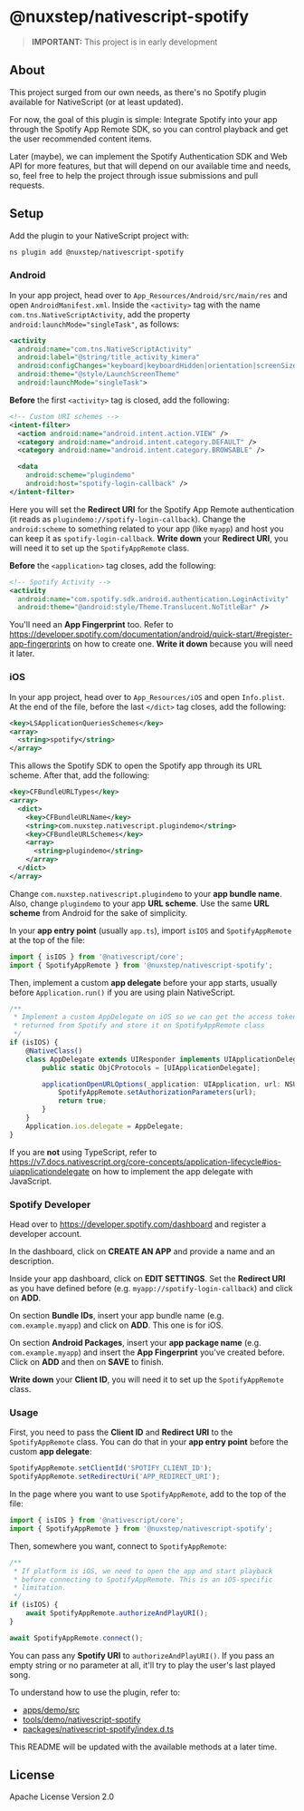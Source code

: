 # @nuxstep/nativescript-spotify

> **IMPORTANT:** This project is in early development

## About

This project surged from our own needs, as there's no Spotify plugin available for NativeScript (or at least updated).

For now, the goal of this plugin is simple: Integrate Spotify into your app through the Spotify App Remote SDK, so you can control playback and get the user recommended content items.

Later (maybe), we can implement the Spotify Authentication SDK and Web API for more features, but that will depend on our available time and needs, so, feel free to help the project through issue submissions and pull requests.

## Setup

Add the plugin to your NativeScript project with:

```bash
ns plugin add @nuxstep/nativescript-spotify
```

### Android

In your app project, head over to `App_Resources/Android/src/main/res` and open `AndroidManifest.xml`. Inside the `<activity>` tag with the name `com.tns.NativeScriptActivity`, add the property `android:launchMode="singleTask"`, as follows:

```xml
<activity
  android:name="com.tns.NativeScriptActivity"
  android:label="@string/title_activity_kimera"
  android:configChanges="keyboard|keyboardHidden|orientation|screenSize|smallestScreenSize|screenLayout|locale|uiMode"
  android:theme="@style/LaunchScreenTheme"
  android:launchMode="singleTask">
```

**Before** the first `<activity>` tag is closed, add the following:

```xml
<!-- Custom URI schemes -->
<intent-filter>
  <action android:name="android.intent.action.VIEW" />
  <category android:name="android.intent.category.DEFAULT" />
  <category android:name="android.intent.category.BROWSABLE" />

  <data
    android:scheme="plugindemo"
    android:host="spotify-login-callback" />
</intent-filter>
```

Here you will set the **Redirect URI** for the Spotify App Remote authentication (it reads as `plugindemo://spotify-login-callback`). Change the `android:scheme` to something related to your app (like `myapp`) and host you can keep it as `spotify-login-callback`. **Write down** your **Redirect URI**, you will need it to set up the `SpotifyAppRemote` class.

**Before** the `<application>` tag closes, add the following:

```xml
<!-- Spotify Activity -->
<activity
  android:name="com.spotify.sdk.android.authentication.LoginActivity"
  android:theme="@android:style/Theme.Translucent.NoTitleBar" />
```

You'll need an **App Fingerprint** too. Refer to https://developer.spotify.com/documentation/android/quick-start/#register-app-fingerprints on how to create one. **Write it down** because you will need it later.

### iOS

In your app project, head over to `App_Resources/iOS` and open `Info.plist`. At the end of the file, before the last `</dict>` tag closes, add the following:

```xml
<key>LSApplicationQueriesSchemes</key>
<array>
  <string>spotify</string>
</array>
```

This allows the Spotify SDK to open the Spotify app through its URL scheme. After that, add the following:

```xml
<key>CFBundleURLTypes</key>
<array>
  <dict>
    <key>CFBundleURLName</key>
    <string>com.nuxstep.nativescript.plugindemo</string>
    <key>CFBundleURLSchemes</key>
    <array>
      <string>plugindemo</string>
    </array>
  </dict>
</array>
```

Change `com.nuxstep.nativescript.plugindemo` to your **app bundle name**. Also, change `plugindemo` to your app **URL scheme**. Use the same **URL scheme** from Android for the sake of simplicity.

In your **app entry point** (usually `app.ts`), import `isIOS` and `SpotifyAppRemote` at the top of the file:

```ts
import { isIOS } from '@nativescript/core';
import { SpotifyAppRemote } from '@nuxstep/nativescript-spotify';
```

Then, implement a custom **app delegate** before your app starts, usually before `Application.run()` if you are using plain NativeScript.

```ts
/**
 * Implement a custom AppDelegate on iOS so we can get the access token
 * returned from Spotify and store it on SpotifyAppRemote class
 */
if (isIOS) {
	@NativeClass()
	class AppDelegate extends UIResponder implements UIApplicationDelegate {
		public static ObjCProtocols = [UIApplicationDelegate];

		applicationOpenURLOptions(_application: UIApplication, url: NSURL, _options: any): boolean {
			SpotifyAppRemote.setAuthorizationParameters(url);
			return true;
		}
	}
	Application.ios.delegate = AppDelegate;
}
```

If you are **not** using TypeScript, refer to https://v7.docs.nativescript.org/core-concepts/application-lifecycle#ios-uiapplicationdelegate on how to implement the app delegate with JavaScript.

### Spotify Developer

Head over to https://developer.spotify.com/dashboard and register a developer account.

In the dashboard, click on **CREATE AN APP** and provide a name and an description.

Inside your app dashboard, click on **EDIT SETTINGS**. Set the **Redirect URI** as you have defined before (e.g. `myapp://spotify-login-callback`) and click on **ADD**.

On section **Bundle IDs**, insert your app bundle name (e.g. `com.example.myapp`) and click on **ADD**. This one is for iOS.

On section **Android Packages**, insert your **app package name** (e.g. `com.example.myapp`) and insert the **App Fingerprint** you've created before. Click on **ADD** and then on **SAVE** to finish.

**Write down** your **Client ID**, you will need it to set up the `SpotifyAppRemote` class.

### Usage

First, you need to pass the **Client ID** and **Redirect URI** to the `SpotifyAppRemote` class. You can do that in your **app entry point** before the custom **app delegate**:

```ts
SpotifyAppRemote.setClientId('SPOTIFY_CLIENT_ID');
SpotifyAppRemote.setRedirectUri('APP_REDIRECT_URI');
```

In the page where you want to use `SpotifyAppRemote`, add to the top of the file:

```ts
import { isIOS } from '@nativescript/core';
import { SpotifyAppRemote } from '@nuxstep/nativescript-spotify';
```

Then, somewhere you want, connect to `SpotifyAppRemote`:

```ts
/**
 * If platform is iOS, we need to open the app and start playback
 * before connecting to SpotifyAppRemote. This is an iOS-specific
 * limitation.
 */
if (isIOS) {
	await SpotifyAppRemote.authorizeAndPlayURI();
}

await SpotifyAppRemote.connect();
```

You can pass any **Spotify URI** to `authorizeAndPlayURI()`. If you pass an empty string or no parameter at all, it'll try to play the user's last played song.

To understand how to use the plugin, refer to:

- [apps/demo/src](https://github.com/Nuxstep/nativescript-plugins/tree/master/apps/demo/src)
- [tools/demo/nativescript-spotify](https://github.com/Nuxstep/nativescript-plugins/tree/master/tools/demo/nativescript-spotify)
- [packages/nativescript-spotify/index.d.ts](https://github.com/Nuxstep/nativescript-plugins/blob/master/packages/nativescript-spotify/index.d.ts)

This README will be updated with the available methods at a later time.

## License

Apache License Version 2.0
